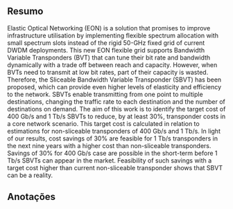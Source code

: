 ## Resumo

Elastic Optical Networking (EON) is a solution that promises to improve infrastructure utilisation by implementing flexible spectrum allocation with small spectrum slots instead of the rigid 50-GHz fixed grid of current DWDM deployments. This new EON flexible grid supports Bandwidth Variable Transponders (BVT) that can tune their bit rate and bandwidth dynamically with a trade off between reach and capacity. However, when BVTs need to transmit at low bit rates, part of their capacity is wasted. Therefore, the Sliceable Bandwidth Variable Transponder (SBVT) has been proposed, which can provide even higher levels of elasticity and efficiency to the network. SBVTs enable transmitting from one point to multiple destinations, changing the traffic rate to each destination and the number of destinations on demand. The aim of this work is to identify the target cost of 400 Gb/s and 1 Tb/s SBVTs to reduce, by at least 30%, transponder costs in a core network scenario. This target cost is calculated in relation to estimations for non-sliceable transponders of 400 Gb/s and 1 Tb/s. In light of our results, cost savings of 30% are feasible for 1 Tb/s transponders in the next nine years with a higher cost than non-sliceable transponders. Savings of 30% for 400 Gb/s case are possible in the short-term before 1 Tb/s SBVTs can appear in the market. Feasibility of such savings with a target cost higher than current non-sliceable transponder shows that SBVT can be a reality.


## Anotações

